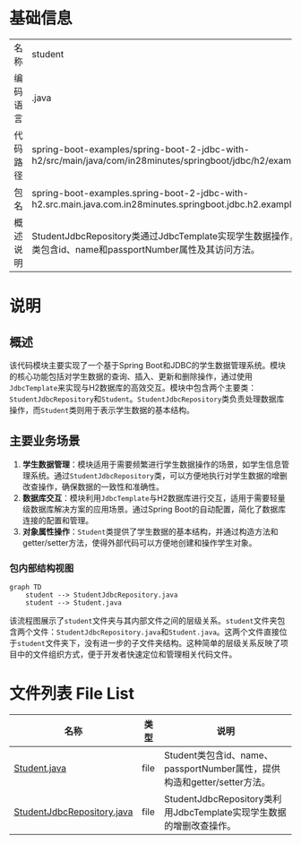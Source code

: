 # 基础信息

|      |      |
|------|------|
| 名称 | student |
| 编码语言 | .java |
| 代码路径 | spring-boot-examples/spring-boot-2-jdbc-with-h2/src/main/java/com/in28minutes/springboot/jdbc/h2/example/student |
| 包名 | spring-boot-examples.spring-boot-2-jdbc-with-h2.src.main.java.com.in28minutes.springboot.jdbc.h2.example.student |
| 概述说明 | StudentJdbcRepository类通过JdbcTemplate实现学生数据操作，Student类包含id、name和passportNumber属性及其访问方法。 |

# 说明

## 概述
该代码模块主要实现了一个基于Spring Boot和JDBC的学生数据管理系统。模块的核心功能包括对学生数据的查询、插入、更新和删除操作，通过使用`JdbcTemplate`来实现与H2数据库的高效交互。模块中包含两个主要类：`StudentJdbcRepository`和`Student`。`StudentJdbcRepository`类负责处理数据库操作，而`Student`类则用于表示学生数据的基本结构。

## 主要业务场景
1. **学生数据管理**：模块适用于需要频繁进行学生数据操作的场景，如学生信息管理系统。通过`StudentJdbcRepository`类，可以方便地执行对学生数据的增删改查操作，确保数据的一致性和准确性。
2. **数据库交互**：模块利用`JdbcTemplate`与H2数据库进行交互，适用于需要轻量级数据库解决方案的应用场景。通过Spring Boot的自动配置，简化了数据库连接的配置和管理。
3. **对象属性操作**：`Student`类提供了学生数据的基本结构，并通过构造方法和getter/setter方法，使得外部代码可以方便地创建和操作学生对象。


### 包内部结构视图

```mermaid
graph TD
    student --> StudentJdbcRepository.java
    student --> Student.java
```

该流程图展示了`student`文件夹与其内部文件之间的层级关系。`student`文件夹包含两个文件：`StudentJdbcRepository.java`和`Student.java`。这两个文件直接位于`student`文件夹下，没有进一步的子文件夹结构。这种简单的层级关系反映了项目中的文件组织方式，便于开发者快速定位和管理相关代码文件。

# 文件列表 File List

| 名称   | 类型  | 说明 |
|-------|------|-------------|
| [Student.java](Student.md) | file | Student类包含id、name、passportNumber属性，提供构造和getter/setter方法。 |
| [StudentJdbcRepository.java](StudentJdbcRepository.md) | file | StudentJdbcRepository类利用JdbcTemplate实现学生数据的增删改查操作。 |


